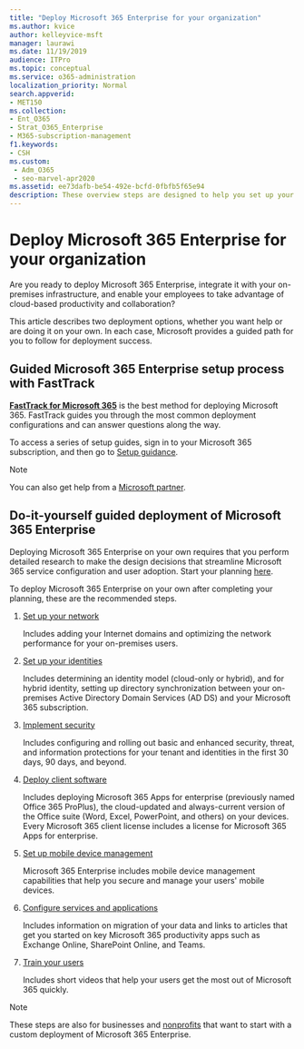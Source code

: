```yaml
---
title: "Deploy Microsoft 365 Enterprise for your organization"
ms.author: kvice
author: kelleyvice-msft
manager: laurawi
ms.date: 11/19/2019
audience: ITPro
ms.topic: conceptual
ms.service: o365-administration
localization_priority: Normal
search.appverid:
- MET150
ms.collection:
- Ent_O365
- Strat_O365_Enterprise
- M365-subscription-management
f1.keywords:
- CSH
ms.custom: 
 - Adm_O365
 - seo-marvel-apr2020
ms.assetid: ee73dafb-be54-492e-bcfd-0fbfb5f65e94
description: These overview steps are designed to help you set up your network, create your identities, deploy Microsoft 365 Apps, and migrate your data.
---
```


# Deploy Microsoft 365 Enterprise for your organization

Are you ready to deploy Microsoft 365 Enterprise, integrate it with your on-premises infrastructure, and enable your employees to take advantage of cloud-based productivity and collaboration?

This article describes two deployment options, whether you want help or are doing it on your own. In each case, Microsoft provides a guided path for you to follow for deployment success.

## Guided Microsoft 365 Enterprise setup process with FastTrack

**[FastTrack for Microsoft 365](https://www.microsoft.com/fasttrack/microsoft-365)** is the best method for deploying Microsoft 365. FastTrack guides you through the most common deployment configurations and can answer questions along the way. 

To access a series of setup guides, sign in to your Microsoft 365 subscription, and then go to [Setup guidance](https://aka.ms/o365fasttrack).

>[!Note]
>You can also get help from a [Microsoft partner](https://www.microsoft.com/solution-providers/home).
>

## Do-it-yourself guided deployment of Microsoft 365 Enterprise

Deploying Microsoft 365 Enterprise on your own requires that you perform detailed research to make the design decisions that streamline Microsoft 365 service configuration and user adoption. Start your planning [here](get-your-organization-ready-for-office-365.md).

To deploy Microsoft 365 Enterprise on your own after completing your planning, these are the recommended steps.

1. [Set up your network](set-up-network-for-microsoft-365.md)

   Includes adding your Internet domains and optimizing the network performance for your on-premises users.
 
2. [Set up your identities](protect-your-global-administrator-accounts.md)

   Includes determining an identity model (cloud-only or hybrid), and for hybrid identity, setting up directory synchronization between your on-premises Active Directory Domain Services (AD DS) and your Microsoft 365 subscription.

3. [Implement security](/office365/securitycompliance/security-roadmap)

   Includes configuring and rolling out basic and enhanced security, threat, and information protections for your tenant and identities in the first 30 days, 90 days, and beyond.
 
4. [Deploy client software](/DeployOffice/deployment-guide-microsoft-365-apps)

   Includes deploying Microsoft 365 Apps for enterprise (previously named Office 365 ProPlus), the cloud-updated and always-current version of the Office suite (Word, Excel, PowerPoint, and others) on your devices. Every Microsoft 365 client license includes a license for Microsoft 365 Apps for enterprise.
 
5. [Set up mobile device management](https://support.office.com/article/set-up-mobile-device-management-mdm-in-office-365-dd892318-bc44-4eb1-af00-9db5430be3cd)

   Microsoft 365 Enterprise includes mobile device management capabilities that help you secure and manage your users' mobile devices.
 
6. [Configure services and applications](configure-services-and-applications.md)

   Includes information on migration of your data and links to articles that get you started on key Microsoft 365 productivity apps such as Exchange Online, SharePoint Online, and Teams.
 
7. [Train your users](/office365/admin/admin-overview/get-started-with-office-365#training-resources-for-your-users)

   Includes short videos that help your users get the most out of Microsoft 365 quickly.
 

>[!Note]
>These steps are also for businesses and [nonprofits](https://go.microsoft.com/fwlink/?LinkId=627221) that want to start with a custom deployment of Microsoft 365 Enterprise. 
>